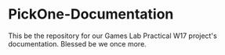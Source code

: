 # PickOne-Documentation
This be the repository for our Games Lab Practical W17 project's documentation. Blessed be we once more.
